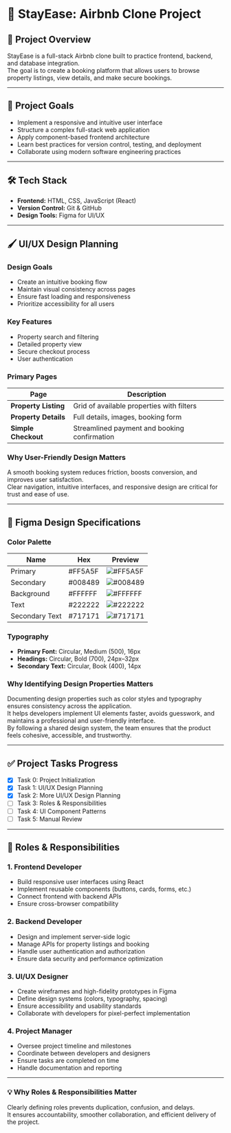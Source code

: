 # 🏡 StayEase: Airbnb Clone Project

## 📌 Project Overview
StayEase is a full-stack Airbnb clone built to practice frontend, backend, and database integration.  
The goal is to create a booking platform that allows users to browse property listings, view details, and make secure bookings.

---

## 🎯 Project Goals
- Implement a responsive and intuitive user interface  
- Structure a complex full-stack web application  
- Apply component-based frontend architecture  
- Learn best practices for version control, testing, and deployment  
- Collaborate using modern software engineering practices  

---

## 🛠 Tech Stack
- **Frontend:** HTML, CSS, JavaScript (React)  
- **Version Control:** Git & GitHub  
- **Design Tools:** Figma for UI/UX  

---

## 🖌 UI/UX Design Planning

### Design Goals
- Create an intuitive booking flow  
- Maintain visual consistency across pages  
- Ensure fast loading and responsiveness  
- Prioritize accessibility for all users  

### Key Features
- Property search and filtering  
- Detailed property view  
- Secure checkout process  
- User authentication  

### Primary Pages
| Page                  | Description |
|------------------------|-------------|
| **Property Listing**   | Grid of available properties with filters |
| **Property Details**   | Full details, images, booking form |
| **Simple Checkout**    | Streamlined payment and booking confirmation |

### Why User-Friendly Design Matters
A smooth booking system reduces friction, boosts conversion, and improves user satisfaction.  
Clear navigation, intuitive interfaces, and responsive design are critical for trust and ease of use.  

---

## 🎨 Figma Design Specifications

### Color Palette
| Name            | Hex       | Preview |
|-----------------|-----------|---------|
| Primary         | #FF5A5F   | ![#FF5A5F](https://via.placeholder.com/15/FF5A5F/000000?text=+) |
| Secondary       | #008489   | ![#008489](https://via.placeholder.com/15/008489/000000?text=+) |
| Background      | #FFFFFF   | ![#FFFFFF](https://via.placeholder.com/15/FFFFFF/000000?text=+) |
| Text            | #222222   | ![#222222](https://via.placeholder.com/15/222222/000000?text=+) |
| Secondary Text  | #717171   | ![#717171](https://via.placeholder.com/15/717171/000000?text=+) |

### Typography
- **Primary Font:** Circular, Medium (500), 16px  
- **Headings:** Circular, Bold (700), 24px–32px  
- **Secondary Text:** Circular, Book (400), 14px  

### Why Identifying Design Properties Matters
Documenting design properties such as color styles and typography ensures consistency across the application.  
It helps developers implement UI elements faster, avoids guesswork, and maintains a professional and user-friendly interface.  
By following a shared design system, the team ensures that the product feels cohesive, accessible, and trustworthy.  

---

## ✅ Project Tasks Progress
- [x] Task 0: Project Initialization  
- [x] Task 1: UI/UX Design Planning  
- [x] Task 2: More UI/UX Design Planning  
- [ ] Task 3: Roles & Responsibilities  
- [ ] Task 4: UI Component Patterns  
- [ ] Task 5: Manual Review  

---

## 👥 Roles & Responsibilities

### 1. Frontend Developer
- Build responsive user interfaces using React  
- Implement reusable components (buttons, cards, forms, etc.)  
- Connect frontend with backend APIs  
- Ensure cross-browser compatibility  

### 2. Backend Developer
- Design and implement server-side logic  
- Manage APIs for property listings and booking  
- Handle user authentication and authorization  
- Ensure data security and performance optimization  

### 3. UI/UX Designer
- Create wireframes and high-fidelity prototypes in Figma  
- Define design systems (colors, typography, spacing)  
- Ensure accessibility and usability standards  
- Collaborate with developers for pixel-perfect implementation  

### 4. Project Manager
- Oversee project timeline and milestones  
- Coordinate between developers and designers  
- Ensure tasks are completed on time  
- Handle documentation and reporting  

---

### 💡 Why Roles & Responsibilities Matter
Clearly defining roles prevents duplication, confusion, and delays.  
It ensures accountability, smoother collaboration, and efficient delivery of the project.
